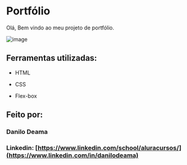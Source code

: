 # Portfólio 

Olá, Bem vindo ao meu projeto de portfólio.

![image](https://github.com/user-attachments/assets/fc142350-baa2-411e-97c7-0af145845504)

## Ferramentas utilizadas:

* HTML

* CSS

* Flex-box

## Feito por:

### Danilo Deama

### Linkedin: [https://www.linkedin.com/school/aluracursos/](https://www.linkedin.com/in/danilodeama)
